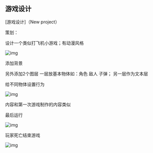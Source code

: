 ##  游戏设计

[游戏设计]（New project）

策划：

设计一个类似打飞机小游戏；有动漫风格



![img](https://wx4.sinaimg.cn/mw690/be77a521gy1fx4gg8806wj21hc0t4h1t.jpg)

添加背景 

另外添加2个图层 一层放基本物体如：角色 敌人 子弹； 另一层作为文本层

给不同物体设置行为

![img](https://wx3.sinaimg.cn/mw690/be77a521gy1fx4gglet97j21hc0t4tck.jpg)

内容和第一次游戏制作的内容类似

最后运行

![img](http://wx3.sinaimg.cn/large/be77a521gy1fx4gglmvjeg20q70q57wl.gif)

玩家死亡结束游戏



![img](http://wx2.sinaimg.cn/large/be77a521gy1fx4ggldqqkg20q70q5hdu.gif)

